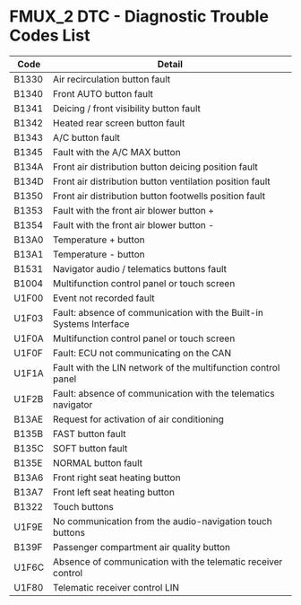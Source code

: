 # FMUX_2 DTC - Diagnostic Trouble Codes List

| Code | Detail |
| - | - |
| B1330 | Air recirculation button fault |
| B1340 | Front AUTO button fault |
| B1341 | Deicing / front visibility button fault |
| B1342 | Heated rear screen button fault |
| B1343 | A/C button fault |
| B1345 | Fault with the A/C MAX button |
| B134A | Front air distribution button deicing position fault |
| B134D | Front air distribution button ventilation position fault |
| B1350 | Front air distribution button footwells position fault |
| B1353 | Fault with the front air blower button + |
| B1354 | Fault with the front air blower button - |
| B13A0 | Temperature + button |
| B13A1 | Temperature - button |
| B1531 | Navigator audio / telematics buttons fault |
| B1004 | Multifunction control panel or touch screen |
| U1F00 | Event not recorded fault |
| U1F03 | Fault: absence of communication with the Built-in Systems Interface |
| U1F0A | Multifunction control panel or touch screen |
| U1F0F | Fault: ECU not communicating on the CAN |
| U1F1A | Fault with the LIN network of the multifunction control panel |
| U1F2B | Fault: absence of communication with the telematics navigator |
| B13AE | Request for activation of air conditioning |
| B135B | FAST button fault |
| B135C | SOFT button fault |
| B135E | NORMAL button fault |
| B13A6 | Front right seat heating button |
| B13A7 | Front left seat heating button |
| B1322 | Touch buttons |
| U1F9E | No communication from the audio-navigation touch buttons |
| B139F | Passenger compartment air quality button |
| U1F6C | Absence of communication with the telematic receiver control |
| U1F80 | Telematic receiver control LIN |
